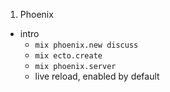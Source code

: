 1. Phoenix 
  + intro
    * `mix phoenix.new discuss`
    * `mix ecto.create`
    * `mix phoenix.server`
    * live reload, enabled by default
